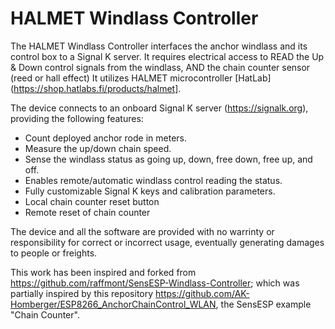# HALMET Windlass Controller

The HALMET Windlass Controller interfaces the anchor windlass and its control box to a Signal K server.
It requires electrical access to READ the Up & Down control signals from the windlass, AND the chain counter sensor (reed or hall effect) 
It utilizes HALMET microcontroller [HatLab](https://shop.hatlabs.fi/products/halmet].

The device connects to an onboard Signal K server (https://signalk.org), providing the following features:

* Count deployed anchor rode in meters.
* Measure the up/down chain speed.
* Sense the windlass status as going up, down, free down, free up, and off.
* Enables remote/automatic windlass control reading the status.
* Fully customizable Signal K keys and calibration parameters. 
* Local chain counter reset button
* Remote reset of chain counter


The device and all the software are provided with no warrinty or responsibility for correct or incorrect usage, eventually generating damages to people or freights.

This work has been inspired and forked from https://github.com/raffmont/SensESP-Windlass-Controller; 
which was partially  inspired by this repository https://github.com/AK-Homberger/ESP8266_AnchorChainControl_WLAN,  the SensESP example "Chain Counter".
